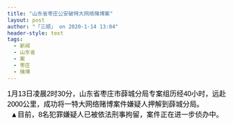 ```yaml
---
title: "山东省枣庄公安破特大网络赌博案"
layout: post
author: "「三顺」 on 2020-1-14 13:04"
header-style: text
tags:
  - 新闻
  - 山东省
  - 案
  - 枣庄
  - 赌博
---
```


<head></head>
<body>
 <font color="#000"><font face="微软雅黑, Tahoma, Helvetica, Arial, 宋体, sans-serif"><font style="font-size:16px">1月13日凌晨2时30分，山东省枣庄市薛城分局专案组历经40小时，远赴2000公里，成功将一特大网络赌博案件嫌疑人押解到薛城分局。</font></font></font> 
 <div align="center"> 
  <font color="#000"><font face="微软雅黑, Tahoma, Helvetica, Arial, 宋体, sans-serif"><font style="font-size:16px">▲目前，8名犯罪嫌疑人已被依法刑事拘留，案件正在进一步侦办中。</font></font></font> 
 </div>
 <br>
</body>


